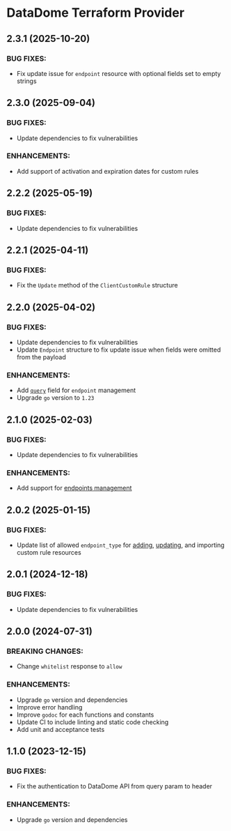 # DataDome Terraform Provider

## 2.3.1 (2025-10-20)

### BUG FIXES:

- Fix update issue for `endpoint` resource with optional fields set to empty strings

## 2.3.0 (2025-09-04)

### BUG FIXES:

- Update dependencies to fix vulnerabilities

### ENHANCEMENTS:

- Add support of activation and expiration dates for custom rules

## 2.2.2 (2025-05-19)

### BUG FIXES:

- Update dependencies to fix vulnerabilities

## 2.2.1 (2025-04-11)

### BUG FIXES:

- Fix the `Update` method of the `ClientCustomRule` structure

## 2.2.0 (2025-04-02)

### BUG FIXES:

- Update dependencies to fix vulnerabilities
- Update `Endpoint` structure to fix update issue when fields were omitted from the payload

### ENHANCEMENTS:

- Add [`query`](https://docs.datadome.co/docs/endpoints#1-traffic-query) field for `endpoint` management
- Upgrade `go` version to `1.23`

## 2.1.0 (2025-02-03)

### BUG FIXES:

- Update dependencies to fix vulnerabilities

### ENHANCEMENTS:

- Add support for [endpoints management](https://docs.datadome.co/docs/endpoints)

## 2.0.2 (2025-01-15)

### BUG FIXES:

- Update list of allowed `endpoint_type` for [adding](https://docs.datadome.co/reference/post_1-1-protection-custom-rules), [updating](https://docs.datadome.co/reference/put_1-1-protection-custom-rules-customruleid), and importing custom rule resources

## 2.0.1 (2024-12-18)

### BUG FIXES:

- Update dependencies to fix vulnerabilities

## 2.0.0 (2024-07-31)

### BREAKING CHANGES:

- Change `whitelist` response to `allow`

### ENHANCEMENTS:

- Upgrade `go` version and dependencies
- Improve error handling
- Improve `godoc` for each functions and constants
- Update CI to include linting and static code checking
- Add unit and acceptance tests

## 1.1.0 (2023-12-15)

### BUG FIXES:

- Fix the authentication to DataDome API from query param to header

### ENHANCEMENTS:

- Upgrade `go` version and dependencies
